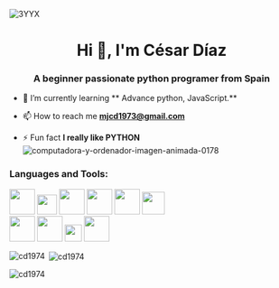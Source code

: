 ![3YYX](https://user-images.githubusercontent.com/113660331/199951491-148e5747-326d-46f2-b8b9-3b5f0960ab68.gif)




<h1 align="center">Hi 👋, I'm César Díaz</h1>
<h3 align="center">A beginner passionate python programer from Spain</h3>



- 🌱 I’m currently learning ** Advance python, JavaScript.**

- 📫 How to reach me **mjcd1973@gmail.com**

- ⚡ Fun fact **I really like PYTHON** ![computadora-y-ordenador-imagen-animada-0178](https://user-images.githubusercontent.com/113660331/199424730-7a76a681-e32b-407c-b3c7-5ffcb7de50e5.gif)




<h3 align="left">Languages and Tools:</h3>
<p align="left">
        <code><a href="https://www.python.org/" target="_blank"><img height="45" src="https://www.vectorlogo.zone/logos/python/python-ar21.svg"></a></code>
        <code><a href="https://www.javascript.com/" target="_blank"><img height="35" src="https://www.vectorlogo.zone/logos/javascript/javascript-horizontal.svg"></a></code>
        <code><a href="https://jupyter.org/" target="_blank"><img height="45" src="https://www.vectorlogo.zone/logos/jupyter/jupyter-ar21.svg"></a></code>
        <code><a href="https://numpy.org/" target="_blank"><img height="45" src="https://www.vectorlogo.zone/logos/numpy/numpy-ar21.svg"></a></code>
        <code><a href="https://pandas.pydata.org/" target="_blank"><img height="45" src="https://upload.wikimedia.org/wikipedia/commons/e/ed/Pandas_logo.svg"></a></code>
        <code><a href="https://www.php.net/manual/es/index.php" target="_blank"><img height="40" src="https://www.vectorlogo.zone/logos/php/php-horizontal.svg"></a></code><br>
        <code><a href="https://developer.mozilla.org/es/docs/Web/CSS" target="_blank"><img height="45" src="https://www.vectorlogo.zone/logos/w3_css/w3_css-ar21.svg"></a></code>
        <code><a href="https://developer.mozilla.org/es/docs/Learn/HTML/Introduction_to_HTML/Document_and_website_structure" target="_blank"><img height="45" src="https://www.vectorlogo.zone/logos/w3_html5/w3_html5-ar21.svg"></a></code>
        <code><a href="https://www.mysql.com/" target="_blank"><img height="30" src="https://www.vectorlogo.zone/logos/mysql/mysql-horizontal.svg"></a></code>
        <code><a href="https://www.google.com/intl/es_es/drive/" target="_blank"><img height="45" src="https://www.vectorlogo.zone/logos/google_drive/google_drive-ar21.svg"></a></code>
</p>

<p><img align="left" src="https://github-readme-stats.vercel.app/api/top-langs?username=cd1974&show_icons=true&locale=en&layout=compact" alt="cd1974" /></p>

<p>&nbsp;<img align="center" src="https://github-readme-stats.vercel.app/api?username=cd1974&show_icons=true&locale=en" alt="cd1974" /></p>

<p><img align="center" src="https://github-readme-streak-stats.herokuapp.com/?user=cd1974&" alt="cd1974" /></p>

